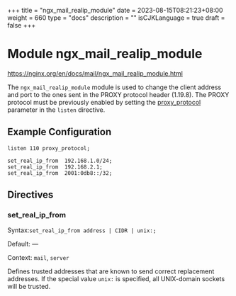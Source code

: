 +++
title = "ngx_mail_realip_module"
date = 2023-08-15T08:21:23+08:00
weight = 660
type = "docs"
description = ""
isCJKLanguage = true
draft = false
+++

# Module ngx_mail_realip_module

https://nginx.org/en/docs/mail/ngx_mail_realip_module.html



The `ngx_mail_realip_module` module is used to change the client address and port to the ones sent in the PROXY protocol header (1.19.8). The PROXY protocol must be previously enabled by setting the [proxy_protocol](https://nginx.org/en/docs/mail/ngx_mail_core_module.html#proxy_protocol) parameter in the `listen` directive.



## Example Configuration



```
listen 110 proxy_protocol;

set_real_ip_from  192.168.1.0/24;
set_real_ip_from  192.168.2.1;
set_real_ip_from  2001:0db8::/32;
```





## Directives



### set_real_ip_from

  Syntax:`set_real_ip_from address | CIDR | unix:;`

  Default: —

  Context: `mail`, `server`


Defines trusted addresses that are known to send correct replacement addresses. If the special value `unix:` is specified, all UNIX-domain sockets will be trusted.